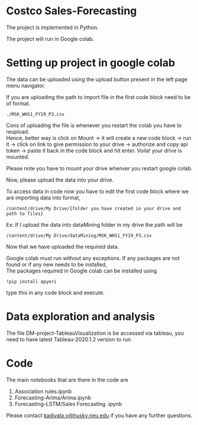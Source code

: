 # Costco Sales-Forecasting

The project is implemented in Python.

The project will run in Google colab. 

# Setting up project in google colab

The data can be uploaded using the upload button present in the left page menu navigator.

If you are uploading the path to import file in the first code block need to be of format.

`./MSK_WHS1_FY19_P3.csv`

Cons of uploading the file is whenever you restart the colab you have to reupload.  
Hence, better way is click on Mount -> it will create a new code block -> run it -> click on link to give permission to your drive -> authorize and copy api token -> paste it back in the code block and hit enter. Voila! your drive is mounted. 

Please note you have to mount your drive whenver you restart google colab. 

Now, please upload the data into your drive.

To access data in code now you have to edit the first code block where we are importing data into format,

`/content/drive/My Drive/{folder you have created in your drive and path to files}`

Ex: If I upload the data into dataMining folder in my drive the path will be

`/content/drive/My Drive/dataMining/MSK_WHS1_FY19_P3.csv`

Now that we have uploaded the required data.  

Google colab must run without any exceptions. 
If any packages are not found or if any new needs to be installed,  
The packages required in Google colab can be installed using 
```
!pip install apyori
```
type this in any code block and execute. 

# Data exploration and analysis

The file DM-project-TableauVisualization is be accessed via tableau, you need to have latest Tableau-2020.1.2 version to run

# Code 
The main notebooks that are there in the code are 
1) Association rules.ipynb
2) Forecasting-Arima/Arima.ipynb
3) Forecasting-LSTM/Sales Forecasting .ipynb

Please contact kadiyala.v@husky.neu.edu if you have any further questions.
